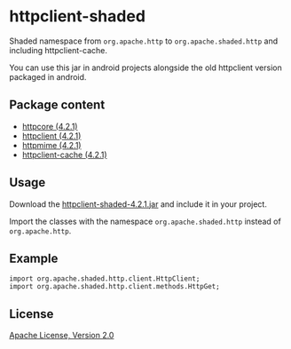 # httpclient-shaded

Shaded namespace from `org.apache.http` to `org.apache.shaded.http` and including httpclient-cache.

You can use this jar in android projects alongside the old httpclient version packaged in android.

## Package content

* [httpcore (4.2.1)](http://mvnrepository.com/artifact/org.apache.httpcomponents/httpcore/4.2.1)
* [httpclient (4.2.1)](http://mvnrepository.com/artifact/org.apache.httpcomponents/httpclient/4.2.1)
* [httpmime (4.2.1)](http://mvnrepository.com/artifact/org.apache.httpcomponents/httpmime/4.2.1)
* [httpclient-cache (4.2.1)](http://mvnrepository.com/artifact/org.apache.httpcomponents/httpclient-cache/4.2.1)

## Usage

Download the [httpclient-shaded-4.2.1.jar](http://github.com/larskuhnt/httpclient-shaded/downloads/httpclient-shaded-4.2.1.jar) and include it in your project.

Import the classes with the namespace `org.apache.shaded.http` instead of `org.apache.http`.

## Example

    import org.apache.shaded.http.client.HttpClient;
    import org.apache.shaded.http.client.methods.HttpGet;

## License

[Apache License, Version 2.0](http://www.apache.org/licenses/LICENSE-2.0)
